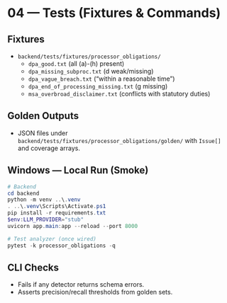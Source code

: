 # 04 — Tests (Fixtures & Commands)

## Fixtures
- `backend/tests/fixtures/processor_obligations/`  
  - `dpa_good.txt` (all (a)-(h) present)  
  - `dpa_missing_subproc.txt` (d weak/missing)  
  - `dpa_vague_breach.txt` (“within a reasonable time”)  
  - `dpa_end_of_processing_missing.txt` (g missing)  
  - `msa_overbroad_disclaimer.txt` (conflicts with statutory duties)

## Golden Outputs
- JSON files under `backend/tests/fixtures/processor_obligations/golden/` with `Issue[]` and coverage arrays.

## Windows — Local Run (Smoke)
```powershell
# Backend
cd backend
python -m venv ..\.venv
. ..\.venv\Scripts\Activate.ps1
pip install -r requirements.txt
$env:LLM_PROVIDER="stub"
uvicorn app.main:app --reload --port 8000

# Test analyzer (once wired)
pytest -k processor_obligations -q
```

## CLI Checks
- Fails if any detector returns schema errors.  
- Asserts precision/recall thresholds from golden sets.  
